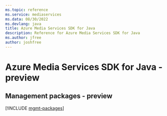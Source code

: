 ```yaml
---
ms.topic: reference
ms.service: mediaservices
ms.data: 08/30/2022
ms.devlang: java
title: Azure Media Services SDK for Java
description: Reference for Azure Media Services SDK for Java
ms.author: jfree
author: joshfree
---
```

# Azure Media Services SDK for Java - preview

## Management packages - preview
[!INCLUDE [mgmt-packages](media-services-mgmt-index.md)]